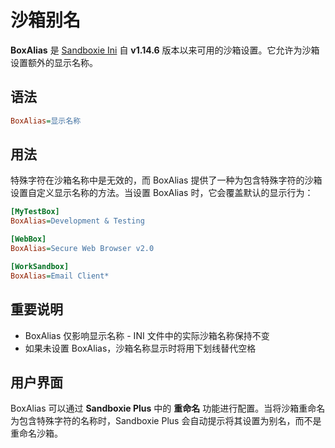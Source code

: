 # 沙箱别名

**BoxAlias** 是 [Sandboxie Ini](SandboxieIni.md) 自 **v1.14.6** 版本以来可用的沙箱设置。它允许为沙箱设置额外的显示名称。

## 语法

```ini
BoxAlias=显示名称
```

## 用法

特殊字符在沙箱名称中是无效的，而 BoxAlias 提供了一种为包含特殊字符的沙箱设置自定义显示名称的方法。当设置 BoxAlias 时，它会覆盖默认的显示行为：

```ini
[MyTestBox]
BoxAlias=Development & Testing

[WebBox]  
BoxAlias=Secure Web Browser v2.0

[WorkSandbox]
BoxAlias=Email Client*
```

## 重要说明

- BoxAlias 仅影响显示名称 - INI 文件中的实际沙箱名称保持不变
- 如果未设置 BoxAlias，沙箱名称显示时将用下划线替代空格

## 用户界面

BoxAlias 可以通过 **Sandboxie Plus** 中的 **重命名** 功能进行配置。当将沙箱重命名为包含特殊字符的名称时，Sandboxie Plus 会自动提示将其设置为别名，而不是重命名沙箱。